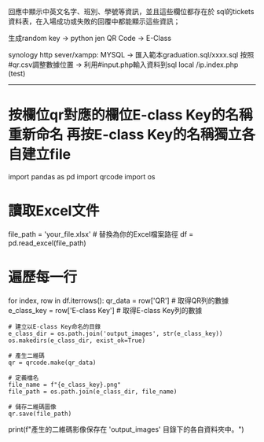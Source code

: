 回應中顯示中英文名字、班別、學號等資訊，並且這些欄位都存在於 sql的tickets 資料表，在入場成功或失敗的回覆中都能顯示這些資訊；

生成random key -> python jen QR Code -> E-Class

synology http sever/xampp:
MYSQL -> 匯入範本graduation.sql/xxxx.sql
按照#qr.csv調整數據位置 -> 利用#input.php輸入資料到sql
local /ip.index.php (test)

-----------------------------------------------------------------------------------------------------------------------------------------------

# 按欄位qr對應的欄位E-class Key的名稱重新命名 再按E-class Key的名稱獨立各自建立file

import pandas as pd
import qrcode
import os

# 讀取Excel文件
file_path = 'your_file.xlsx'  # 替換為你的Excel檔案路徑
df = pd.read_excel(file_path)

# 遍歷每一行
for index, row in df.iterrows():
    qr_data = row['QR']  # 取得QR列的數據
    e_class_key = row['E-class Key']  # 取得E-class Key列的數據

    # 建立以E-class Key命名的目錄
    e_class_dir = os.path.join('output_images', str(e_class_key))
    os.makedirs(e_class_dir, exist_ok=True)

    # 產生二維碼
    qr = qrcode.make(qr_data)
    
    # 定義檔名
    file_name = f"{e_class_key}.png"
    file_path = os.path.join(e_class_dir, file_name)

    # 儲存二維碼圖像
    qr.save(file_path)

print(f"產生的二維碼影像保存在 'output_images' 目錄下的各自資料夾中。")
